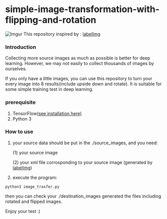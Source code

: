 # simple-image-transformation-with-flipping-and-rotation

![Imgur](https://i.imgur.com/vg4TaJO.jpg)
This repository inspired by : [labelImg](https://github.com/tzutalin/labelImg)


### Introduction

Collecting more source images as much as possible is better for deep learning. However, we may not easily to collect thousands of images by ourselves.

If you only have a little images, you can use this repository to turn your every image into 8 results(include upside down and rotate). It is suitable for some simple training test in deep learning.

### prerequisite

1. TensorFlow[(see installation here)](https://www.tensorflow.org/install/pip)
2. Python 3


### How to use

1. your source data should be put in the ./source_images, and you need:
 
   (1) your source image
 
   (2) your xml file corrosponding to your source image (generated by [labelImg](https://github.com/tzutalin/labelImg))
 
2. execute the program:
```
python3 image_trasfer.py
```
then you can check your ./destination_images generated the files including rotated and flipped images.


Enjoy your test :)
